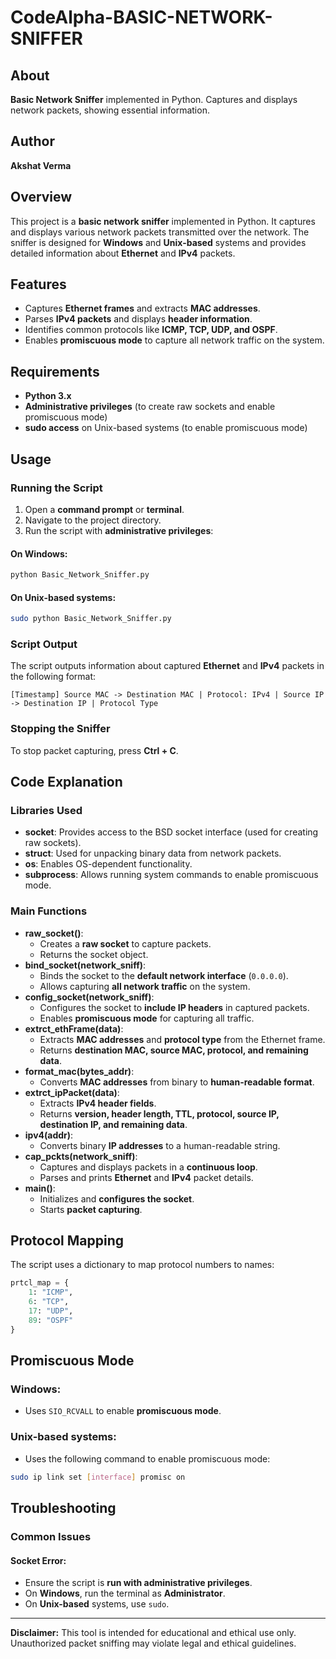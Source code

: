# CodeAlpha-BASIC-NETWORK-SNIFFER

## About
**Basic Network Sniffer** implemented in Python. Captures and displays network packets, showing essential information.

## Author
**Akshat Verma**

## Overview
This project is a **basic network sniffer** implemented in Python. It captures and displays various network packets transmitted over the network. The sniffer is designed for **Windows** and **Unix-based** systems and provides detailed information about **Ethernet** and **IPv4** packets.

## Features
- Captures **Ethernet frames** and extracts **MAC addresses**.
- Parses **IPv4 packets** and displays **header information**.
- Identifies common protocols like **ICMP, TCP, UDP, and OSPF**.
- Enables **promiscuous mode** to capture all network traffic on the system.

## Requirements
- **Python 3.x**
- **Administrative privileges** (to create raw sockets and enable promiscuous mode)
- **sudo access** on Unix-based systems (to enable promiscuous mode)

## Usage
### Running the Script
1. Open a **command prompt** or **terminal**.
2. Navigate to the project directory.
3. Run the script with **administrative privileges**:

#### On Windows:
```bash
python Basic_Network_Sniffer.py
```

#### On Unix-based systems:
```bash
sudo python Basic_Network_Sniffer.py
```

### Script Output
The script outputs information about captured **Ethernet** and **IPv4** packets in the following format:
```
[Timestamp] Source MAC -> Destination MAC | Protocol: IPv4 | Source IP -> Destination IP | Protocol Type
```

### Stopping the Sniffer
To stop packet capturing, press **Ctrl + C**.

## Code Explanation
### Libraries Used
- **socket**: Provides access to the BSD socket interface (used for creating raw sockets).
- **struct**: Used for unpacking binary data from network packets.
- **os**: Enables OS-dependent functionality.
- **subprocess**: Allows running system commands to enable promiscuous mode.

### Main Functions
- **raw_socket()**:
  - Creates a **raw socket** to capture packets.
  - Returns the socket object.
- **bind_socket(network_sniff)**:
  - Binds the socket to the **default network interface** (`0.0.0.0`).
  - Allows capturing **all network traffic** on the system.
- **config_socket(network_sniff)**:
  - Configures the socket to **include IP headers** in captured packets.
  - Enables **promiscuous mode** for capturing all traffic.
- **extrct_ethFrame(data)**:
  - Extracts **MAC addresses** and **protocol type** from the Ethernet frame.
  - Returns **destination MAC, source MAC, protocol, and remaining data**.
- **format_mac(bytes_addr)**:
  - Converts **MAC addresses** from binary to **human-readable format**.
- **extrct_ipPacket(data)**:
  - Extracts **IPv4 header fields**.
  - Returns **version, header length, TTL, protocol, source IP, destination IP, and remaining data**.
- **ipv4(addr)**:
  - Converts binary **IP addresses** to a human-readable string.
- **cap_pckts(network_sniff)**:
  - Captures and displays packets in a **continuous loop**.
  - Parses and prints **Ethernet** and **IPv4** packet details.
- **main()**:
  - Initializes and **configures the socket**.
  - Starts **packet capturing**.

## Protocol Mapping
The script uses a dictionary to map protocol numbers to names:
```python
prtcl_map = {
    1: "ICMP",
    6: "TCP",
    17: "UDP",
    89: "OSPF"
}
```

## Promiscuous Mode
### Windows:
- Uses `SIO_RCVALL` to enable **promiscuous mode**.
### Unix-based systems:
- Uses the following command to enable promiscuous mode:
```bash
sudo ip link set [interface] promisc on
```

## Troubleshooting
### Common Issues
#### Socket Error:
- Ensure the script is **run with administrative privileges**.
- On **Windows**, run the terminal as **Administrator**.
- On **Unix-based** systems, use `sudo`.

---
**Disclaimer:** This tool is intended for educational and ethical use only. Unauthorized packet sniffing may violate legal and ethical guidelines.
